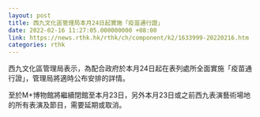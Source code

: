 ```yaml
---
layout: post
title: 西九文化區管理局本月24日起實施「疫苗通行證」
date: 2022-02-16 11:27:05.000000000 +08:00
link: https://news.rthk.hk/rthk/ch/component/k2/1633999-20220216.htm
categories: rthk
---
```


西九文化區管理局表示，為配合政府於本月24日起在表列處所全面實施「疫苗通行證」，管理局將適時公布安排的詳情。

至於M+博物館將繼續閉館至本月23日，另外本月23日或之前西九表演藝術場地的所有表演及節目，需要延期或取消。
